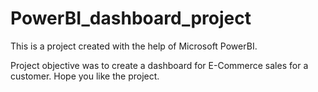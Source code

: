 # PowerBI_dashboard_project
This is a project created with the help of Microsoft PowerBI. 

Project objective was to create a dashboard for E-Commerce sales for a customer.
Hope you like the project.
